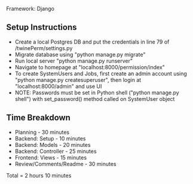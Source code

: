 Framework: Django

Setup Instructions
--------------------------------
- Create a local Postgres DB and put the credentials in line 79 of /twinePerm/settings.py
- Migrate database using "python manage.py migrate"
- Run local server "python manage.py runserver"
- Navigate to homepage at "localhost:8000/permission/index"
- To create SystemUsers and Jobs, first create an admin account using "python manage.py createsuperuser", then login at "localhost:8000/admin" and use UI
- NOTE: Passwords must be set in Python shell ("python manage.py shell") with set_password() method called on SystemUser object

Time Breakdown
-------------------------------
- Planning - 30 minutes
- Backend: Setup - 10 minutes
- Backend: Models - 20 minutes
- Backend: Controller - 25 minutes
- Frontend: Views - 15 minutes
- Review/Comments/Readme - 30 minutes

Total = 2 hours 10 minutes
